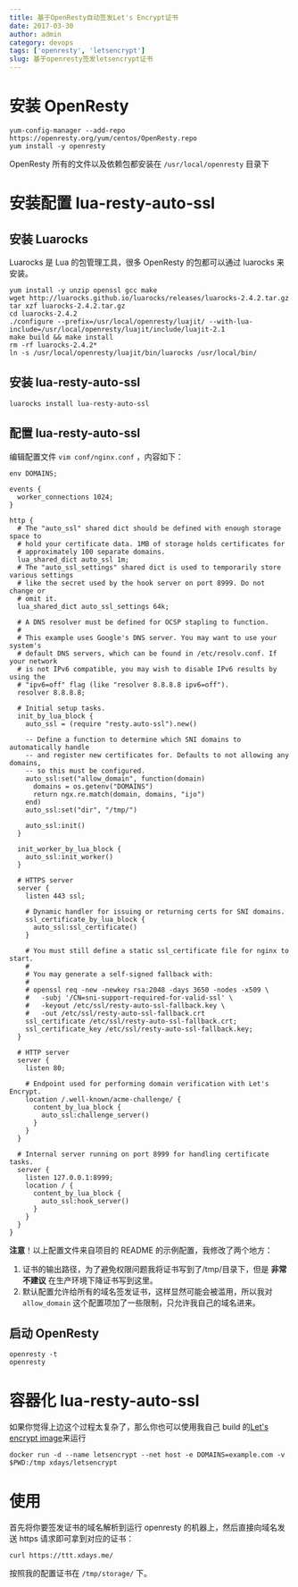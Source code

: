 ```yaml
---
title: 基于OpenResty自动签发Let's Encrypt证书
date: 2017-03-30
author: admin
category: devops
tags: ['openresty', 'letsencrypt']
slug: 基于openresty签发letsencrypt证书
---
```


# 安装 OpenResty

```
yum-config-manager --add-repo https://openresty.org/yum/centos/OpenResty.repo
yum install -y openresty
```

OpenResty 所有的文件以及依赖包都安装在 `/usr/local/openresty` 目录下

# 安装配置 lua-resty-auto-ssl

## 安装 Luarocks

Luarocks 是 Lua 的包管理工具，很多 OpenResty 的包都可以通过 luarocks 来安装。

```
yum install -y unzip openssl gcc make
wget http://luarocks.github.io/luarocks/releases/luarocks-2.4.2.tar.gz
tar xzf luarocks-2.4.2.tar.gz
cd luarocks-2.4.2
./configure --prefix=/usr/local/openresty/luajit/ --with-lua-include=/usr/local/openresty/luajit/include/luajit-2.1
make build && make install
rm -rf luarocks-2.4.2*
ln -s /usr/local/openresty/luajit/bin/luarocks /usr/local/bin/
```

## 安装 lua-resty-auto-ssl

```
luarocks install lua-resty-auto-ssl
```

## 配置 lua-resty-auto-ssl

编辑配置文件 `vim conf/nginx.conf` ，内容如下：

```
env DOMAINS;

events {
  worker_connections 1024;
}

http {
  # The "auto_ssl" shared dict should be defined with enough storage space to
  # hold your certificate data. 1MB of storage holds certificates for
  # approximately 100 separate domains.
  lua_shared_dict auto_ssl 1m;
  # The "auto_ssl_settings" shared dict is used to temporarily store various settings
  # like the secret used by the hook server on port 8999. Do not change or
  # omit it.
  lua_shared_dict auto_ssl_settings 64k;

  # A DNS resolver must be defined for OCSP stapling to function.
  #
  # This example uses Google's DNS server. You may want to use your system's
  # default DNS servers, which can be found in /etc/resolv.conf. If your network
  # is not IPv6 compatible, you may wish to disable IPv6 results by using the
  # "ipv6=off" flag (like "resolver 8.8.8.8 ipv6=off").
  resolver 8.8.8.8;

  # Initial setup tasks.
  init_by_lua_block {
    auto_ssl = (require "resty.auto-ssl").new()

    -- Define a function to determine which SNI domains to automatically handle
    -- and register new certificates for. Defaults to not allowing any domains,
    -- so this must be configured.
    auto_ssl:set("allow_domain", function(domain)
      domains = os.getenv("DOMAINS")
      return ngx.re.match(domain, domains, "ijo")
    end)
    auto_ssl:set("dir", "/tmp/")

    auto_ssl:init()
  }

  init_worker_by_lua_block {
    auto_ssl:init_worker()
  }

  # HTTPS server
  server {
    listen 443 ssl;

    # Dynamic handler for issuing or returning certs for SNI domains.
    ssl_certificate_by_lua_block {
      auto_ssl:ssl_certificate()
    }

    # You must still define a static ssl_certificate file for nginx to start.
    #
    # You may generate a self-signed fallback with:
    #
    # openssl req -new -newkey rsa:2048 -days 3650 -nodes -x509 \
    #   -subj '/CN=sni-support-required-for-valid-ssl' \
    #   -keyout /etc/ssl/resty-auto-ssl-fallback.key \
    #   -out /etc/ssl/resty-auto-ssl-fallback.crt
    ssl_certificate /etc/ssl/resty-auto-ssl-fallback.crt;
    ssl_certificate_key /etc/ssl/resty-auto-ssl-fallback.key;
  }

  # HTTP server
  server {
    listen 80;

    # Endpoint used for performing domain verification with Let's Encrypt.
    location /.well-known/acme-challenge/ {
      content_by_lua_block {
        auto_ssl:challenge_server()
      }
    }
  }

  # Internal server running on port 8999 for handling certificate tasks.
  server {
    listen 127.0.0.1:8999;
    location / {
      content_by_lua_block {
        auto_ssl:hook_server()
      }
    }
  }
}
```

**注意**！以上配置文件来自项目的 README 的示例配置，我修改了两个地方：

1. 证书的输出路径，为了避免权限问题我将证书写到了/tmp/目录下，但是 **非常不建议** 在生产环境下降证书写到这里。
2. 默认配置允许给所有的域名签发证书，这样显然可能会被滥用，所以我对 `allow_domain` 这个配置项加了一些限制，只允许我自己的域名进来。

## 启动 OpenResty

```
openresty -t
openresty
```

# 容器化 lua-resty-auto-ssl

如果你觉得上边这个过程太复杂了，那么你也可以使用我自己 build 的[Let's encrypt image](https://github.com/xdays/dockerfiles/tree/master/letsencrypt)来运行

    docker run -d --name letsencrypt --net host -e DOMAINS=example.com -v $PWD:/tmp xdays/letsencrypt

# 使用

首先将你要签发证书的域名解析到运行 openresty 的机器上，然后直接向域名发送 https 请求即可拿到对应的证书：

```
curl https://ttt.xdays.me/
```
按照我的配置证书在 `/tmp/storage/` 下。
